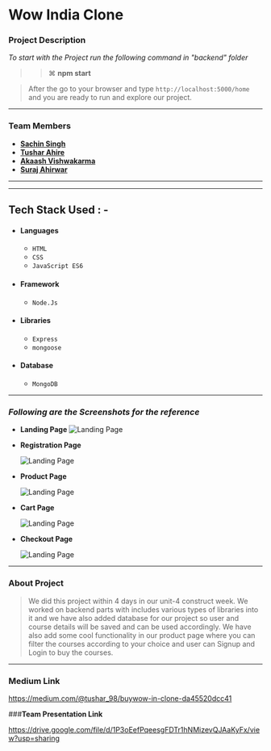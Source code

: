 # Wow India Clone

### Project Description

_To start with the Project run the following command in "backend" folder_

> > ⌘ **npm start**

> After the go to your browser and type `http://localhost:5000/home` and you are ready to run and explore our project.

---

### Team Members

- **[Sachin Singh](https://github.com/Sachin13579)**
- **[Tushar Ahire](https://github.com/Tushar504)**
- **[Akaash Vishwakarma](https://github.com/)**
- **[Suraj Ahirwar](https://github.com/AakaShVSh)**

---

---

## Tech Stack Used : -

- #### Languages
  - `HTML`
  - `CSS`
  - `JavaScript ES6`
- #### Framework
  - `Node.Js`
- #### Libraries
  - `Express`
  - `mongoose`
- #### Database
  - `MongoDB`

---

### _Following are the Screenshots for the reference_

- **Landing Page**
  ![Landing Page](https://miro.medium.com/max/1400/1*w-1UtJpNJ-zT9PFMSn3kuw.png)

- **Registration Page**

  ![Landing Page](https://miro.medium.com/max/1400/1*wycDZACiUjrlSn4Ylm3Grw.png)

- **Product Page**

  ![Landing Page](https://miro.medium.com/max/1400/1*zGWA7tAMwfJvt-fgLNGUuQ.png)

- **Cart Page**

  ![Landing Page](https://miro.medium.com/max/1400/1*zlwzGefyLmZXAcXRA3WIZg.png)

- **Checkout Page**

  ![Landing Page](https://miro.medium.com/max/1400/1*t0j_7mMiXyduLbHfWduS-A.png)

---

### About Project

> We did this project within 4 days in our unit-4 construct week. We worked on backend parts with includes various types of libraries into it and we have also added database for our project so user and course details will be saved and can be used accordingly. We have also add some cool functionality in our product page where you can filter the courses according to your choice and user can Signup and Login to buy the courses.

---

### Medium Link

https://medium.com/@tushar_98/buywow-in-clone-da45520dcc41

###**Team Presentation Link**

https://drive.google.com/file/d/1P3oEefPqeesgFDTr1hNMizevQJAaKyFx/view?usp=sharing
